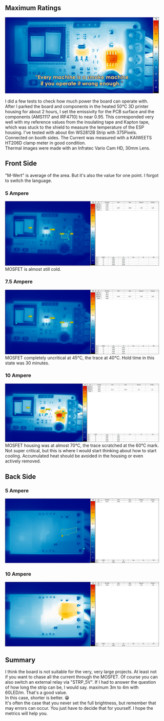 ## Maximum Ratings

![IR-Capture](/images/title_maximum_ratings.jpg)  

I did a few tests to check how much power the board can operate with.  
After I parked the board and components in the heated 50°C 3D printer housing for about 2 hours, I set the emissivity for the PCB surface and the components (AMS1117 and IRF4710) to near 0.95. This corresponded very well with my reference values ​​from the insulating tape and Kapton tape, which was stuck to the shield to measure the temperature of the ESP housing.
I've tested with about 6m WS2812B Strip with 375Pixels. Connected on booth sides.
The Current was measured with a KAIWEETS HT206D clamp meter in good condition.  
Thermal images were made with an Infratec Vario Cam HD, 30mm Lens.

## Front Side
"M-Wert" is average of the area. But it's also the value for one point. I forgot to switch the language. 

### 5 Ampere
![Front 5A](/images/mr_frontside_5A.jpg)  
MOSFET is almost still cold.

### 7.5 Ampere
![Front 7.5A](/images/mr_frontside_7-5A.jpg)  
MOSFET completely uncritical at 45°C, the trace at 40°C. Hold time in this state was 30 minutes.

### 10 Ampere
![Front 10A](/images/mr_frontside_10A.jpg)  
MOSFET housing was at almost 70°C, the trace scratched at the 60°C mark.
Not super critical, but this is where I would start thinking about how to start cooling.
Accumulated heat should be avoided in the housing or even actively removed.

## Back Side
### 5 Ampere
![Back 5A](/images/mr_backside_5A.jpg) 

### 10 Ampere
![Back 10A](/images/mr_backside_10A.jpg) 

## Summary
I think the board is not suitable for the very, very large projects. At least not if you want to chase all the current through the MOSFET. Of course you can also switch an external relay via "STRP_5V". If I had to answer the question of how long the strip can be, I would say. maximum 3m to 4m with 60LED/m. That's a good value.  
In this case, shorter is better. 😁  
It's often the case that you never set the full brightness, but remember that may errors can occur. You just have to decide that for yourself. I hope the metrics will help you.
